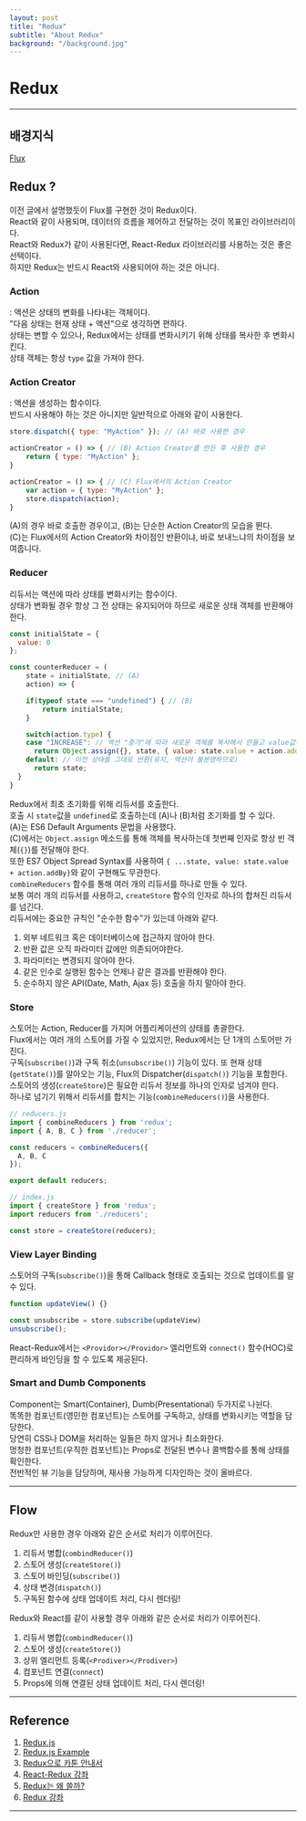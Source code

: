 ```yaml
---
layout: post
title: "Redux"
subtitle: "About Redux"
background: "/background.jpg"
---
```


# Redux

***

## 배경지식
[Flux](../_posts/2018-11-19-Flux.md)

## Redux ?
이전 글에서 설명했듯이 Flux를 구현한 것이 Redux이다.  
React와 같이 사용되며, 데이터의 흐름을 제어하고 전달하는 것이 목표인 라이브러리이다.  
React와 Redux가 같이 사용된다면, React-Redux 라이브러리를 사용하는 것은 좋은 선택이다.  
하지만 Redux는 반드시 React와 사용되어야 하는 것은 아니다.  

### Action  
: 액션은 상태의 변화를 나타내는 객체이다.  
"다음 상태는 현재 상태 + 액션"으로 생각하면 편하다.  
상태는 변할 수 있으나, Redux에서는 상태를 변화시키기 위해 상태를 복사한 후 변화시킨다.  
상태 객체는 항상 `type` 값을 가져야 한다.  

### Action Creator  
: 액션을 생성하는 함수이다.  
반드시 사용해야 하는 것은 아니지만 일반적으로 아래와 같이 사용한다.  
```javascript
store.dispatch({ type: "MyAction" }); // (A) 바로 사용한 경우

actionCreator = () => { // (B) Action Creator를 만든 후 사용한 경우
    return { type: "MyAction" };
}

actionCreator = () => { // (C) Flux에서의 Action Creator
    var action = { type: "MyAction" };
    store.dispatch(action);
}
```
(A)의 경우 바로 호출한 경우이고, (B)는 단순한 Action Creator의 모습을 뛴다.  
(C)는 Flux에서의 Action Creator와 차이점인 반환이냐, 바로 보내느냐의 차이점을 보여줍니다.  

### Reducer
리듀서는 액션에 따라 상태를 변화시키는 함수이다.  
상태가 변화될 경우 항상 그 전 상태는 유지되어야 하므로 새로운 상태 객체를 반환해야 한다.  
```javascript
const initialState = {
  value: 0
};

const counterReducer = (
    state = initialState, // (A)
    action) => {

    if(typeof state === "undefined") { // (B)
        return initialState;
    }

    switch(action.type) {
    case "INCREASE": // 액션 "증가"에 따라 새로운 객체를 복사해서 만들고 value값에 addBy만큼 더한다
      return Object.assign({}, state, { value: state.value + action.addBy }); // (C)
    default: // 이전 상태를 그대로 반환(유지, 액션이 불분명하므로)
      return state;
  }
}
```  
Redux에서 최초 초기화를 위해 리듀서를 호출한다.  
호출 시 `state`값을 `undefined`로 호출하는데 (A)나 (B)처럼 초기화를 할 수 있다.  
(A)는 ES6 Default Arguments 문법을 사용했다.  
(C)에서는 `Object.assign` 메소드를 통해 객체를 복사하는데 첫번째 인자로 항상 빈 객체(`{}`)를 전달해야 한다.  
또한 ES7 Object Spread Syntax를 사용하여 `{ ...state, value: state.value + action.addBy}`와 같이 구현해도 무관한다.  
`combineReducers` 함수를 통해 여러 개의 리듀서를 하나로 만들 수 있다.  
보통 여러 개의 리듀서를 사용하고, `createStore` 함수의 인자로 하나의 합쳐진 리듀서를 넘긴다.  
리듀서에는 중요한 규칙인 "순수한 함수"가 있는데 아래와 같다.  
1. 외부 네트워크 혹은 데이터베이스에 접근하지 않아야 한다.  
2. 반환 값은 오직 파라미터 값에만 의존되어야한다.  
3. 파라미터는 변경되지 않아야 한다.  
4. 같은 인수로 실행된 함수는 언제나 같은 결과를 반환해야 한다.  
5. 순수하지 않은 API(Date, Math, Ajax 등) 호출을 하지 말아야 한다.  

### Store
스토어는 Action, Reducer를 가지며 어플리케이션의 상태를 총괄한다.  
Flux에서는 여러 개의 스토어를 가질 수 있었지만, Redux에서는 단 1개의 스토어만 가진다.  
구독(`subscribe()`)과 구독 취소(`unsubscribe()`) 기능이 있다. 
또 현재 상태(`getState()`)를 알아오는 기능, Flux의 Dispatcher(`dispatch()`) 기능을 포함한다.  
스토어의 생성(`createStore`)은 필요한 리듀서 정보를 하나의 인자로 넘겨야 한다.  
하나로 넘기기 위해서 리듀서를 합치는 기능(`combineReducers()`)을 사용한다.  
```javascript
// reducers.js
import { combineReducers } from 'redux';
import { A, B, C } from './reducer';

const reducers = combineReducers({
  A, B, C
});

export default reducers;

// index.js
import { createStore } from 'redux';
import reducers from './reducers';

const store = createStore(reducers);
```  

### View Layer Binding  
스토어의 구독(`subscribe()`)을 통해 Callback 형태로 호출되는 것으로 업데이트를 알 수 있다.  
```javascript
function updateView() {}

const unsubscribe = store.subscribe(updateView)
unsubscribe();
```  
React-Redux에서는 `<Providor></Providor>` 엘리먼트와 `connect()` 함수(HOC)로 편리하게 바인딩을 할 수 있도록 제공된다.  

### Smart and Dumb Components  
Component는 Smart(Container), Dumb(Presentational) 두가지로 나뉜다.  
똑똑한 컴포넌트(영민한 컴포넌트)는 스토어를 구독하고, 상태를 변화시키는 역할을 담당한다.  
당연히 CSS나 DOM을 처리하는 일들은 하지 않거나 최소화한다.  
멍청한 컴포넌트(우직한 컴포넌트)는 Props로 전달된 변수나 콜백함수를 통해 상태를 확인한다.  
전반적인 뷰 기능을 담당하며, 재사용 가능하게 디자인하는 것이 올바르다.  

***

## Flow  
Redux만 사용한 경우 아래와 같은 순서로 처리가 이루어진다.  
1. 리듀서 병합(`combindReducer()`)  
2. 스토어 생성(`createStore()`)
3. 스토어 바인딩(`subscribe()`)
4. 상태 변경(`dispatch()`)
5. 구독된 함수에 상태 업데이트 처리, 다시 렌더링!

Redux와 React를 같이 사용할 경우 아래와 같은 순서로 처리가 이루어진다.  
1. 리듀서 병합(`combindReducer()`)  
2. 스토어 생성(`createStore()`)
3. 상위 엘리먼트 등록(`<Prodiver></Prodiver>`)
4. 컴포넌트 연결(`connect`)
5. Props에 의해 연결된 상태 업데이트 처리, 다시 렌더링!
***

## Reference
1. [Redux.js](https://redux.js.org/)
2. [Redux.js Example](https://github.com/reduxjs/redux/tree/master/examples)
3. [Redux으로 카툰 안내서](https://bestalign.github.io/2015/10/26/cartoon-intro-to-redux/)  
4. [React-Redux 강좌](https://velopert.com/1266)  
5. [Redux는 왜 쓸까?](https://velopert.com/3528)
6. [Redux 강좌](https://deminoth.github.io/redux/)

***
